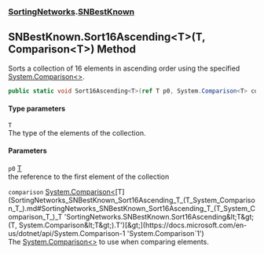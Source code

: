### [SortingNetworks](SortingNetworks.md 'SortingNetworks').[SNBestKnown](SortingNetworks_SNBestKnown.md 'SortingNetworks.SNBestKnown')
## SNBestKnown.Sort16Ascending&lt;T&gt;(T, Comparison&lt;T&gt;) Method
Sorts a collection of 16 elements in ascending order using the specified [System.Comparison&lt;&gt;](https://docs.microsoft.com/en-us/dotnet/api/System.Comparison-1 'System.Comparison`1').  
```csharp
public static void Sort16Ascending<T>(ref T p0, System.Comparison<T> comparison);
```
#### Type parameters
<a name='SortingNetworks_SNBestKnown_Sort16Ascending_T_(T_System_Comparison_T_)_T'></a>
`T`  
The type of the elements of the collection.
  
#### Parameters
<a name='SortingNetworks_SNBestKnown_Sort16Ascending_T_(T_System_Comparison_T_)_p0'></a>
`p0` [T](SortingNetworks_SNBestKnown_Sort16Ascending_T_(T_System_Comparison_T_).md#SortingNetworks_SNBestKnown_Sort16Ascending_T_(T_System_Comparison_T_)_T 'SortingNetworks.SNBestKnown.Sort16Ascending&lt;T&gt;(T, System.Comparison&lt;T&gt;).T')  
the reference to the first element of the collection
  
<a name='SortingNetworks_SNBestKnown_Sort16Ascending_T_(T_System_Comparison_T_)_comparison'></a>
`comparison` [System.Comparison&lt;](https://docs.microsoft.com/en-us/dotnet/api/System.Comparison-1 'System.Comparison`1')[T](SortingNetworks_SNBestKnown_Sort16Ascending_T_(T_System_Comparison_T_).md#SortingNetworks_SNBestKnown_Sort16Ascending_T_(T_System_Comparison_T_)_T 'SortingNetworks.SNBestKnown.Sort16Ascending&lt;T&gt;(T, System.Comparison&lt;T&gt;).T')[&gt;](https://docs.microsoft.com/en-us/dotnet/api/System.Comparison-1 'System.Comparison`1')  
The [System.Comparison&lt;&gt;](https://docs.microsoft.com/en-us/dotnet/api/System.Comparison-1 'System.Comparison`1') to use when comparing elements.
  

